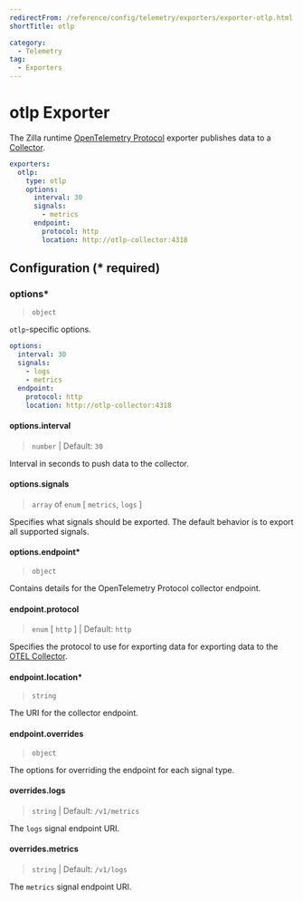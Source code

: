 ```yaml
---
redirectFrom: /reference/config/telemetry/exporters/exporter-otlp.html
shortTitle: otlp

category:
  - Telemetry
tag:
  - Exporters
---
```


# otlp Exporter

The Zilla runtime [OpenTelemetry Protocol](https://github.com/open-telemetry/oteps/blob/main/text/0035-opentelemetry-protocol.md) exporter publishes data to a [Collector](https://opentelemetry.io/docs/collector/).

```yaml {3}
exporters:
  otlp:
    type: otlp
    options:
      interval: 30
      signals:
        - metrics
      endpoint:
        protocol: http
        location: http://otlp-collector:4318
```

## Configuration (\* required)

### options\*

> `object`

`otlp`-specific options.

```yaml
options:
  interval: 30
  signals:
    - logs
    - metrics
  endpoint:
    protocol: http
    location: http://otlp-collector:4318
```

#### options.interval

> `number` | Default: `30`

Interval in seconds to push data to the collector.

#### options.signals

> `array` of `enum` [ `metrics`, `logs` ]

Specifies what signals should be exported. The default behavior is to export all supported signals.

#### options.endpoint\*

> `object`

Contains details for the OpenTelemetry Protocol collector endpoint.

#### endpoint.protocol

> `enum` [ `http` ] | Default: `http`

Specifies the protocol to use for exporting data for exporting data to the [OTEL Collector](https://opentelemetry.io/docs/collector/).

#### endpoint.location\*

> `string`

The URI for the collector endpoint.

#### endpoint.overrides

> `object`

The options for overriding the endpoint for each signal type.

#### overrides.logs

> `string` | Default: `/v1/metrics`

The `logs` signal endpoint URI.

#### overrides.metrics

> `string` | Default: `/v1/logs`

The `metrics` signal endpoint URI.
